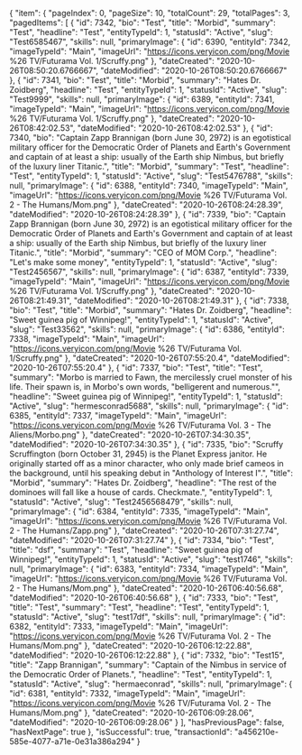 {
"item": {
"pageIndex": 0,
"pageSize": 10,
"totalCount": 29,
"totalPages": 3,
"pagedItems": [
{
"id": 7342,
"bio": "Test",
"title": "Morbid",
"summary": "Test",
"headline": "Test",
"entityTypeId": 1,
"statusId": "Active",
"slug": "Test6585467",
"skills": null,
"primaryImage": {
"id": 6390,
"entityId": 7342,
"imageTypeId": "Main",
"imageUrl": "https://icons.veryicon.com/png/Movie %26 TV/Futurama Vol. 1/Scruffy.png"
},
"dateCreated": "2020-10-26T08:50:20.6766667",
"dateModified": "2020-10-26T08:50:20.6766667"
},
{
"id": 7341,
"bio": "Test",
"title": "Morbid",
"summary": "Hates Dr. Zoidberg",
"headline": "Test",
"entityTypeId": 1,
"statusId": "Active",
"slug": "Test9999",
"skills": null,
"primaryImage": {
"id": 6389,
"entityId": 7341,
"imageTypeId": "Main",
"imageUrl": "https://icons.veryicon.com/png/Movie %26 TV/Futurama Vol. 1/Scruffy.png"
},
"dateCreated": "2020-10-26T08:42:02.53",
"dateModified": "2020-10-26T08:42:02.53"
},
{
"id": 7340,
"bio": "Captain Zapp Brannigan (born June 30, 2972) is an egotistical military officer for the Democratic Order of Planets and Earth's Government and captain of at least a ship: usually of the Earth ship Nimbus, but briefly of the luxury liner Titanic.",
"title": "Morbid",
"summary": "Test",
"headline": "Test",
"entityTypeId": 1,
"statusId": "Active",
"slug": "Test5476788",
"skills": null,
"primaryImage": {
"id": 6388,
"entityId": 7340,
"imageTypeId": "Main",
"imageUrl": "https://icons.veryicon.com/png/Movie %26 TV/Futurama Vol. 2 - The Humans/Mom.png"
},
"dateCreated": "2020-10-26T08:24:28.39",
"dateModified": "2020-10-26T08:24:28.39"
},
{
"id": 7339,
"bio": "Captain Zapp Brannigan (born June 30, 2972) is an egotistical military officer for the Democratic Order of Planets and Earth's Government and captain of at least a ship: usually of the Earth ship Nimbus, but briefly of the luxury liner Titanic.",
"title": "Morbid",
"summary": "CEO of MOM Corp.",
"headline": "Let's make some money",
"entityTypeId": 1,
"statusId": "Active",
"slug": "Test2456567",
"skills": null,
"primaryImage": {
"id": 6387,
"entityId": 7339,
"imageTypeId": "Main",
"imageUrl": "https://icons.veryicon.com/png/Movie %26 TV/Futurama Vol. 1/Scruffy.png"
},
"dateCreated": "2020-10-26T08:21:49.31",
"dateModified": "2020-10-26T08:21:49.31"
},
{
"id": 7338,
"bio": "Test",
"title": "Morbid",
"summary": "Hates Dr. Zoidberg",
"headline": "Sweet guinea pig of Winnipeg!",
"entityTypeId": 1,
"statusId": "Active",
"slug": "Test33562",
"skills": null,
"primaryImage": {
"id": 6386,
"entityId": 7338,
"imageTypeId": "Main",
"imageUrl": "https://icons.veryicon.com/png/Movie %26 TV/Futurama Vol. 1/Scruffy.png"
},
"dateCreated": "2020-10-26T07:55:20.4",
"dateModified": "2020-10-26T07:55:20.4"
},
{
"id": 7337,
"bio": "Test",
"title": "Test",
"summary": "Morbo is married to Fawn, the mercilessly cruel monster of his life. Their spawn is, in Morbo's own words, \"belligerent and numerous.\"",
"headline": "Sweet guinea pig of Winnipeg!",
"entityTypeId": 1,
"statusId": "Active",
"slug": "hermesconrad5688",
"skills": null,
"primaryImage": {
"id": 6385,
"entityId": 7337,
"imageTypeId": "Main",
"imageUrl": "https://icons.veryicon.com/png/Movie %26 TV/Futurama Vol. 3 - The Aliens/Morbo.png"
},
"dateCreated": "2020-10-26T07:34:30.35",
"dateModified": "2020-10-26T07:34:30.35"
},
{
"id": 7335,
"bio": "Scruffy Scruffington (born October 31, 2945) is the Planet Express janitor. He originally started off as a minor character, who only made brief cameos in the background, until his speaking debut in \"Anthology of Interest I\".",
"title": "Morbid",
"summary": "Hates Dr. Zoidberg",
"headline": "The rest of the dominoes will fall like a house of cards. Checkmate.",
"entityTypeId": 1,
"statusId": "Active",
"slug": "Test2456568479",
"skills": null,
"primaryImage": {
"id": 6384,
"entityId": 7335,
"imageTypeId": "Main",
"imageUrl": "https://icons.veryicon.com/png/Movie %26 TV/Futurama Vol. 2 - The Humans/Zapp.png"
},
"dateCreated": "2020-10-26T07:31:27.74",
"dateModified": "2020-10-26T07:31:27.74"
},
{
"id": 7334,
"bio": "Test",
"title": "dsf",
"summary": "Test",
"headline": "Sweet guinea pig of Winnipeg!",
"entityTypeId": 1,
"statusId": "Active",
"slug": "test1746",
"skills": null,
"primaryImage": {
"id": 6383,
"entityId": 7334,
"imageTypeId": "Main",
"imageUrl": "https://icons.veryicon.com/png/Movie %26 TV/Futurama Vol. 2 - The Humans/Mom.png"
},
"dateCreated": "2020-10-26T06:40:56.68",
"dateModified": "2020-10-26T06:40:56.68"
},
{
"id": 7333,
"bio": "Test",
"title": "Test",
"summary": "Test",
"headline": "Test",
"entityTypeId": 1,
"statusId": "Active",
"slug": "test17df",
"skills": null,
"primaryImage": {
"id": 6382,
"entityId": 7333,
"imageTypeId": "Main",
"imageUrl": "https://icons.veryicon.com/png/Movie %26 TV/Futurama Vol. 2 - The Humans/Mom.png"
},
"dateCreated": "2020-10-26T06:12:22.88",
"dateModified": "2020-10-26T06:12:22.88"
},
{
"id": 7332,
"bio": "Test15",
"title": "Zapp Brannigan",
"summary": "Captain of the Nimbus in service of the Democratic Order of Planets.",
"headline": "Test",
"entityTypeId": 1,
"statusId": "Active",
"slug": "hermaeconrad",
"skills": null,
"primaryImage": {
"id": 6381,
"entityId": 7332,
"imageTypeId": "Main",
"imageUrl": "https://icons.veryicon.com/png/Movie %26 TV/Futurama Vol. 2 - The Humans/Mom.png"
},
"dateCreated": "2020-10-26T06:09:28.06",
"dateModified": "2020-10-26T06:09:28.06"
}
],
"hasPreviousPage": false,
"hasNextPage": true
},
"isSuccessful": true,
"transactionId": "a456210e-585e-4077-a71e-0e31a386a294"
}
